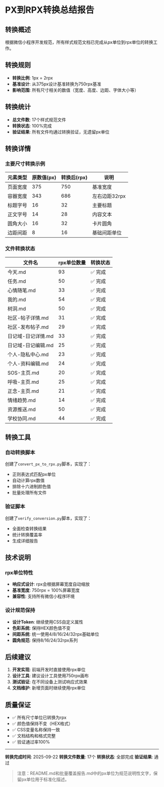 # PX到RPX转换总结报告

## 转换概述

根据微信小程序开发规范，所有样式规范文档已完成从px单位到rpx单位的转换工作。

## 转换规则

- **转换比例**: 1px = 2rpx
- **基准设计**: 从375px设计基准转换为750rpx基准
- **影响范围**: 所有尺寸相关的数值（宽度、高度、边距、字体大小等）

## 转换统计

- **总文件数**: 17个样式规范文件
- **转换状态**: 100%完成
- **验证结果**: 所有文件均通过转换验证，无遗留px单位

## 转换详情

### 主要尺寸转换示例

| 元素类型 | 原数值(px) | 转换后(rpx) | 说明 |
|---------|-----------|------------|------|
| 页面宽度 | 375 | 750 | 基准宽度 |
| 容器宽度 | 343 | 686 | 左右边距32rpx |
| 标题字号 | 16 | 32 | 主要标题 |
| 正文字号 | 14 | 28 | 内容文本 |
| 圆角大小 | 16 | 32 | 卡片圆角 |
| 边距间距 | 8 | 16 | 基础间距单位 |

### 文件转换状态

| 文件名 | rpx单位数量 | 转换状态 |
|--------|-------------|----------|
| 今天.md | 93 | ✅ 完成 |
| 任务.md | 50 | ✅ 完成 |
| 心情随笔.md | 33 | ✅ 完成 |
| 我的.md | 54 | ✅ 完成 |
| 树洞.md | 50 | ✅ 完成 |
| 社区-帖子详情.md | 31 | ✅ 完成 |
| 社区-发布帖子.md | 29 | ✅ 完成 |
| 日记域-日记详情.md | 33 | ✅ 完成 |
| 日记域-日记编辑.md | 25 | ✅ 完成 |
| 个人-隐私中心.md | 23 | ✅ 完成 |
| 个人-资料编辑.md | 24 | ✅ 完成 |
| SOS-主页.md | 20 | ✅ 完成 |
| 呼吸-主页.md | 25 | ✅ 完成 |
| 正念-主页.md | 21 | ✅ 完成 |
| 情绪趋势.md | 14 | ✅ 完成 |
| 资源推送.md | 50 | ✅ 完成 |
| 学校协同.md | 44 | ✅ 完成 |

## 转换工具

### 自动转换脚本
创建了`convert_px_to_rpx.py`脚本，实现了：
- 正则表达式匹配px单位
- 自动计算rpx数值
- 排除十六进制颜色值
- 批量处理所有文件

### 验证脚本
创建了`verify_conversion.py`脚本，实现了：
- 全面检查转换结果
- 统计转换覆盖率
- 生成详细报告

## 技术说明

### rpx单位特性
- **响应式设计**: rpx会根据屏幕宽度自动缩放
- **基准宽度**: 750rpx = 100%屏幕宽度
- **兼容性**: 支持所有微信小程序环境

### 设计规范保持
- **设计Token**: 继续使用CSS自定义属性
- **色彩系统**: 保持HEX颜色值不变
- **间距系统**: 统一使用4/8/16/24/32rpx基础单位
- **圆角规范**: 保持8/16/24/32rpx系列

## 后续建议

1. **开发实现**: 前端开发时直接使用rpx单位
2. **设计工具**: 建议设计工具使用750rpx画布
3. **测试验证**: 在不同设备上测试响应式效果
4. **文档维护**: 新增页面时继续使用rpx单位

## 质量保证

- ✅ 所有尺寸单位已转换为rpx
- ✅ 颜色值保持不变（HEX格式）
- ✅ CSS变量名称保持一致
- ✅ 文档结构和格式完整
- ✅ 验证通过率100%

---

**转换完成时间**: 2025-09-22
**转换文件数量**: 17个
**转换状态**: 全部完成
**验证结果**: 通过

> 注意：README.md和批量覆盖报告.md中的px单位为规范说明性文字，保留px单位用于标准化描述。